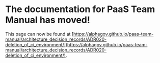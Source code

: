 
# The documentation for PaaS Team Manual has moved!
This page can now be found at [https://alphagov.github.io/paas-team-manual/architecture_decision_records/ADR020-deletion_of_ci_environment/](https://alphagov.github.io/paas-team-manual/architecture_decision_records/ADR020-deletion_of_ci_environment/).
